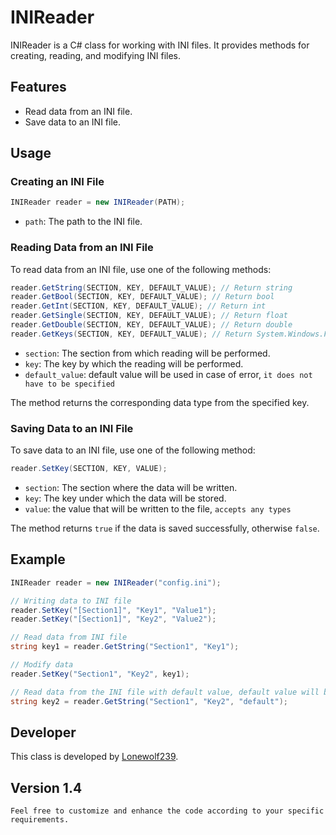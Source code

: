 # INIReader

INIReader is a C# class for working with INI files. It provides methods for creating, reading, and modifying INI files.

## Features

- Read data from an INI file.
- Save data to an INI file.

## Usage

### Creating an INI File

```cs
INIReader reader = new INIReader(PATH);
```

- `path`: The path to the INI file.

### Reading Data from an INI File

To read data from an INI file, use one of the following methods:

```cs
reader.GetString(SECTION, KEY, DEFAULT_VALUE); // Return string
reader.GetBool(SECTION, KEY, DEFAULT_VALUE); // Return bool
reader.GetInt(SECTION, KEY, DEFAULT_VALUE); // Return int
reader.GetSingle(SECTION, KEY, DEFAULT_VALUE); // Return float
reader.GetDouble(SECTION, KEY, DEFAULT_VALUE); // Return double
reader.GetKeys(SECTION, KEY, DEFAULT_VALUE); // Return System.Windows.Forms.Keys
```

- `section`: The section from which reading will be performed.
- `key`: The key by which the reading will be performed.
- `default_value`: default value will be used in case of error, `it does not have to be specified`

The method returns the corresponding data type from the specified key.

### Saving Data to an INI File

To save data to an INI file, use one of the following method:

```cs
reader.SetKey(SECTION, KEY, VALUE);
```

- `section`: The section where the data will be written.
- `key`: The key under which the data will be stored.
- `value`: the value that will be written to the file, `accepts any types`

The method returns `true` if the data is saved successfully, otherwise `false`.

## Example

```cs
INIReader reader = new INIReader("config.ini");

// Writing data to INI file
reader.SetKey("[Section1]", "Key1", "Value1");
reader.SetKey("[Section1]", "Key2", "Value2");

// Read data from INI file
string key1 = reader.GetString("Section1", "Key1");

// Modify data
reader.SetKey("Section1", "Key2", key1);

// Read data from the INI file with default value, default value will be used in case of error
string key2 = reader.GetString("Section1", "Key2", "default");
```

## Developer

This class is developed by [Lonewolf239](https://github.com/Lonewolf239).

## Version 1.4

`Feel free to customize and enhance the code according to your specific requirements.`
